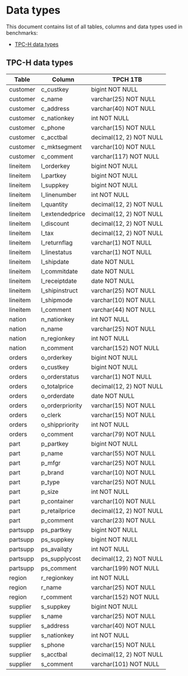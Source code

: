 # Data types

This document contains list of all tables, columns and data types used in benchmarks:

- [TPC-H data types](#tpc-h-data-types)

## TPC-H data types

| Table    | Column          | TPCH 1TB                 |
| -------- | --------------- | ------------------------ |
| customer | c_custkey       | bigint NOT  NULL         |
| customer | c_name          | varchar(25)  NOT NULL    |
| customer | c_address       | varchar(40)  NOT NULL    |
| customer | c_nationkey     | int NOT NULL             |
| customer | c_phone         | varchar(15)  NOT NULL    |
| customer | c_acctbal       | decimal(12,  2) NOT NULL |
| customer | c_mktsegment    | varchar(10)  NOT NULL    |
| customer | c_comment       | varchar(117)  NOT NULL   |
| lineitem | l_orderkey      | bigint NOT  NULL         |
| lineitem | l_partkey       | bigint NOT  NULL         |
| lineitem | l_suppkey       | bigint NOT  NULL         |
| lineitem | l_linenumber    | int NOT NULL             |
| lineitem | l_quantity      | decimal(12,  2) NOT NULL |
| lineitem | l_extendedprice | decimal(12,  2) NOT NULL |
| lineitem | l_discount      | decimal(12,  2) NOT NULL |
| lineitem | l_tax           | decimal(12,  2) NOT NULL |
| lineitem | l_returnflag    | varchar(1)  NOT NULL     |
| lineitem | l_linestatus    | varchar(1)  NOT NULL     |
| lineitem | l_shipdate      | date NOT NULL            |
| lineitem | l_commitdate    | date NOT NULL            |
| lineitem | l_receiptdate   | date NOT NULL            |
| lineitem | l_shipinstruct  | varchar(25)  NOT NULL    |
| lineitem | l_shipmode      | varchar(10)  NOT NULL    |
| lineitem | l_comment       | varchar(44)  NOT NULL    |
| nation   | n_nationkey     | int NOT NULL             |
| nation   | n_name          | varchar(25)  NOT NULL    |
| nation   | n_regionkey     | int NOT NULL             |
| nation   | n_comment       | varchar(152)  NOT NULL   |
| orders   | o_orderkey      | bigint NOT  NULL         |
| orders   | o_custkey       | bigint NOT  NULL         |
| orders   | o_orderstatus   | varchar(1)  NOT NULL     |
| orders   | o_totalprice    | decimal(12,  2) NOT NULL |
| orders   | o_orderdate     | date NOT NULL            |
| orders   | o_orderpriority | varchar(15)  NOT NULL    |
| orders   | o_clerk         | varchar(15)  NOT NULL    |
| orders   | o_shippriority  | int NOT NULL             |
| orders   | o_comment       | varchar(79)  NOT NULL    |
| part     | p_partkey       | bigint NOT  NULL         |
| part     | p_name          | varchar(55)  NOT NULL    |
| part     | p_mfgr          | varchar(25)  NOT NULL    |
| part     | p_brand         | varchar(10)  NOT NULL    |
| part     | p_type          | varchar(25)  NOT NULL    |
| part     | p_size          | int NOT NULL             |
| part     | p_container     | varchar(10)  NOT NULL    |
| part     | p_retailprice   | decimal(12,  2) NOT NULL |
| part     | p_comment       | varchar(23)  NOT NULL    |
| partsupp | ps_partkey      | bigint NOT  NULL         |
| partsupp | ps_suppkey      | bigint NOT  NULL         |
| partsupp | ps_availqty     | int NOT NULL             |
| partsupp | ps_supplycost   | decimal(12,  2) NOT NULL |
| partsupp | ps_comment      | varchar(199)  NOT NULL   |
| region   | r_regionkey     | int NOT NULL             |
| region   | r_name          | varchar(25)  NOT NULL    |
| region   | r_comment       | varchar(152)  NOT NULL   |
| supplier | s_suppkey       | bigint NOT  NULL         |
| supplier | s_name          | varchar(25)  NOT NULL    |
| supplier | s_address       | varchar(40)  NOT NULL    |
| supplier | s_nationkey     | int NOT NULL             |
| supplier | s_phone         | varchar(15)  NOT NULL    |
| supplier | s_acctbal       | decimal(12,  2) NOT NULL |
| supplier | s_comment       | varchar(101)  NOT NULL   |
